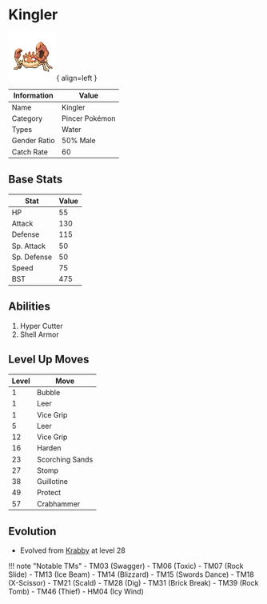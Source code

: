 # Kingler

![Kingler](../images/pokemon/99.png){ align=left }

| Information | Value |
|------------|--------|
| Name | Kingler |
| Category | Pincer Pokémon |
| Types | Water |
| Gender Ratio | 50% Male |
| Catch Rate | 60 |

## Base Stats

| Stat | Value |
|------|-------|
| HP | 55 |
| Attack | 130 |
| Defense | 115 |
| Sp. Attack | 50 |
| Sp. Defense | 50 |
| Speed | 75 |
| BST | 475 |

## Abilities
1. Hyper Cutter
2. Shell Armor

## Level Up Moves
| Level | Move |
|-------|------|
| 1 | Bubble |
| 1 | Leer |
| 1 | Vice Grip |
| 5 | Leer |
| 12 | Vice Grip |
| 16 | Harden |
| 23 | Scorching Sands |
| 27 | Stomp |
| 38 | Guillotine |
| 49 | Protect |
| 57 | Crabhammer |

## Evolution
- Evolved from [Krabby](098-krabby.md) at level 28

!!! note "Notable TMs"
    - TM03 (Swagger)
    - TM06 (Toxic)
    - TM07 (Rock Slide)
    - TM13 (Ice Beam)
    - TM14 (Blizzard)
    - TM15 (Swords Dance)
    - TM18 (X-Scissor)
    - TM21 (Scald)
    - TM28 (Dig)
    - TM31 (Brick Break)
    - TM39 (Rock Tomb)
    - TM46 (Thief)
    - HM04 (Icy Wind)
